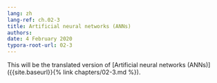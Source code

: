 ```yaml
---
lang: zh
lang-ref: ch.02-3
title: Artificial neural networks (ANNs)
authors:
date: 4 February 2020
typora-root-url: 02-3
---
```


This will be the translated version of [Artificial neural networks (ANNs)]({{site.baseurl}}{% link chapters/02-3.md %}).
